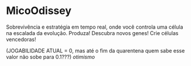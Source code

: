 # MicoOdissey
Sobrevivência e estratégia em tempo real, onde você controla uma célula na escalada da evolução. 
Produza! Descubra novos genes! Crie células vencedoras!

(JOGABILIDADE ATUAL = 0, mas até o fim da quarentena quem sabe esse valor não sobe para 0.1???) *otimismo*
